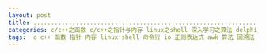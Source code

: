 ```yaml
---
layout: post
title: ....................................................................................................................
categories: c/c++之函数 c/c++之指针与内存 linux之shell 深入学习之算法 delphi之多线程 delphi之系统调用 delphi之基础语法 delphi之异常处理 软件质量之稳定性 delphi之指针与内存 delphi之函数 delphi之dll delphi之容器类 编程人生 delphi之面向对象 delphi之字符串 深入学习之编译原理 delphi之时间日期 delphi之精确使用api delphi之文件操作 软件质量之可配置 深入学习之操作系统 java之设计模式 java之面向对象 深入学习之面向对象 深入学习之设计模式 好资源之环境搭建 好资源之常见问题解决 数据库之sql 好资源之开发小纸条 linux之常用命令 delphi之应用程序框架 delphi之控件 好资源之开发神器 linux之基础 深入学习之网络原理 c/c++之预处理 c/c++之面向对象 软件质量之内存管理 深入学习之内存管理 软件质量之性能 c/c++之字符串 delphi之常见网络包解析 delphi之数据库编程 好资源之开源项目 项目管理之版本控制 好资源之学习资源 深入学习之数据库原理 python之基础 学习计划 开发总结 数据库之oracle c/c++之多线程 c/c++之dll 深入学习之多线程 项目管理之测试 python之网络爬虫 python之函数 python之学习笔记 python之函数式编程 python之django python之flask python之web开发 python之多线程 python之网络编程 python之多进程 python之数据库 数据库之mysql delphi之流 delphi之多进程 金融证券知识 python之异常处理 python之动态类型 python之内存管理 delphi之消息机制 windows之消息机制 深入学习之数据结构 重学算法与数据结构 python之面向对象 java之内存管理 前端之html 重学html 前端之css 重学css 数据库之SQL 软件质量之开发规范 好资源之开发工具 delphi之数据库 数据库之sqlserver c/c++之精确使用api 软件质量之资源管理 
tags:  c c++ 函数 指针 内存 linux shell 命令行 io 正则表达式 awk 算法 回溯法 排序 冒泡排序 delphi 集合 多线程 windows api 异常 异常处理 dll uses 枚举 数组 教程 博客 论坛 property 字符串 面向对象 oop 编译原理 类型转换 封装 重用 时间 日期 string ini 事件 互斥 信号 计时器 编译 链接 动态链接 静态链接 tthread freeonterminate java 设计模式 ubuntu 双系统 y470 lamp php apache mysql 显卡 jdk android ibus 数据库 sql 文件操作 文件搜索 命令搜索 字符串搜索 帮助命令 压缩 关机 重启 tedit tlable 挂载 vim 磁盘管理 格式化 用户 用户组 vcl synchronize 网络 预处理 宏 开发工具 make makefile gcc 构造 析构 tlist tobjectlist tstack tqueue new dispose getmen freemem 内存泄漏 文件 目录 format trim gdb 调试 函数指针 线程 tstringgrid xml stringreplace sharemem record 野指针 控件 ado oracle adoquery ora-00937 开源项目 编辑器 sublime github git 版本控制 google 编程人生 red-hat ifconfig ip firefox 浏览器 dpr application markdown 排版 oleinitialize coinitialize coinitializeex afxoleinit com ole foxpro dbf vfp 接口 jekyll python python2 python3 lisp ruby out FillChar 拷贝构造函数 学习 计划 总结 hint 内存管理 开发规范 测试 bde 学习计划 开发总结 源代码 爬虫 urllib urllib2 urlerror httperror cookie beautifulsoup 存储过程 plsql 弹出框 函数式编程 django flask web http html 服务器 框架 多线程同步 网络编程 tcp udp socket 多进程 操作系统 unix 流 文件流 内存流 互斥量 线程同步 集合竞价 连续竞价 席位 托管模式 指定模式 交易席位 主席位 持仓席位 股东 decorator 函数对象 动态类型 上下文管理器 闭包 垃圾回收机制 基金 开放式基金 ETF LOF 货币基金 黄金ETF 证券 IT 金融 大宗交易 新三板 股转 做市 港股通 公司行为 A股 B股 H股 N股 S股 ST股 PT股 权证 期权 期权合约 个股期权合约 做空 买空 卖空 消息机制 消息系统 tobject 类 对象 金融证券 股票 债券 句柄 数据结构 单链表 链表 双向链表 栈 队列 adoconnection 死锁 ora-00060 离散数学 哈希表 链式哈希表 ascii 字符编码 开地址哈希表 线程安全 finally 二叉树 树 二叉搜索树 搜索 AVL树 平衡 二叉平衡树 堆 最大值堆 最小值堆 优先级队列 TListView TListItem TListColumn TCheckBox TRadioButton 图 邻接表链表 插入排序 快速排序 归并排序 浮点数 整数 整数溢出 前端 css isp javascript 建站 视频 音频 媒体 UI 跨语言 Timer IDE VC++ 数据库原理 TComboBox SQLServer 共享内存 消息 memset strcpy strncpy 汉字 字符 数组越界 结构体 WinAPI Windows Linux 内存泄露 窗体 windbg 开发神器 procdump 
---
```

